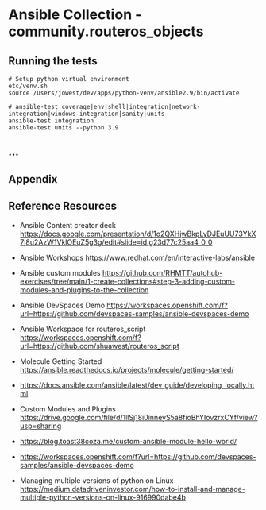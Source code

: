 # Ansible Collection - community.routeros_objects


## Running the tests

```
# Setup python virtual environment
etc/venv.sh
source /Users/jowest/dev/apps/python-venv/ansible2.9/bin/activate

# ansible-test coverage|env|shell|integration|network-integration|windows-integration|sanity|units
ansible-test integration
ansible-test units --python 3.9
```


## ...


## Appendix

## Reference Resources
- Ansible Content creator deck
  https://docs.google.com/presentation/d/1o2QXHjwBkpLyDJEuUU73YkX7j8u2AzW1VklOEuZ5g3g/edit#slide=id.g23d77c25aa4_0_0

- Ansible Workshops
  https://www.redhat.com/en/interactive-labs/ansible

- Ansible custom modules
  https://github.com/RHMTT/autohub-exercises/tree/main/1-create-collections#step-3-adding-custom-modules-and-plugins-to-the-collection

- Ansible DevSpaces Demo
  https://workspaces.openshift.com/f?url=https://github.com/devspaces-samples/ansible-devspaces-demo
  
- Ansible Workspace for routeros_script
  https://workspaces.openshift.com/f?url=https://github.com/shuawest/routeros_script

- Molecule Getting Started
  https://ansible.readthedocs.io/projects/molecule/getting-started/


- https://docs.ansible.com/ansible/latest/dev_guide/developing_locally.html
- Custom Modules and Plugins
  https://drive.google.com/file/d/1llSj18i0inneyS5a8fioBhYIovzrxCYf/view?usp=sharing 
- https://blog.toast38coza.me/custom-ansible-module-hello-world/
- https://workspaces.openshift.com/f?url=https://github.com/devspaces-samples/ansible-devspaces-demo
  
- Managing multiple versions of python on Linux
  https://medium.datadriveninvestor.com/how-to-install-and-manage-multiple-python-versions-on-linux-916990dabe4b
  